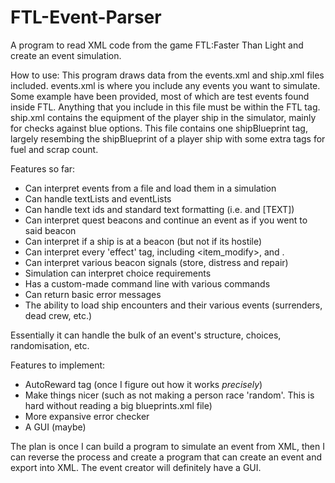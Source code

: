 # FTL-Event-Parser
A program to read XML code from the game FTL:Faster Than Light and create an event simulation.

How to use:
This program draws data from the events.xml and ship.xml files included. 
events.xml is where you include any events you want to simulate. Some example have been provided, most of which are test events found inside FTL. Anything that you include in this file must be within the FTL tag.
ship.xml contains the equipment of the player ship in the simulator, mainly for checks against blue options. This file contains one shipBlueprint tag, largely resembing the shipBlueprint of a player ship with some extra tags for fuel and scrap count.

Features so far:
- Can interpret events from a file and load them in a simulation
- Can handle textLists and eventLists
- Can handle text ids and standard text formatting (i.e. <text id="[ID]"/> and <text>[TEXT]</text>)
- Can interpret quest beacons and continue an event as if you went to said beacon
- Can interpret if a ship is at a beacon (but not if its hostile)
- Can interpret every 'effect' tag, including <item_modify>, <weapon> and <removeCrew>.
- Can interpret various beacon signals (store, distress and repair)
- Simulation can interpret choice requirements
- Has a custom-made command line with various commands
- Can return basic error messages
- The ability to load ship encounters and their various events (surrenders, dead crew, etc.)

Essentially it can handle the bulk of an event's structure, choices, randomisation, etc.


Features to implement:
- AutoReward tag (once I figure out how it works *precisely*)
- Make things nicer (such as not making a person race 'random'. This is hard without reading a big blueprints.xml file)
- More expansive error checker
- A GUI (maybe)


The plan is once I can build a program to simulate an event from XML, then I can reverse the process and create a program that can create an event and export into XML. The event creator will definitely have a GUI.